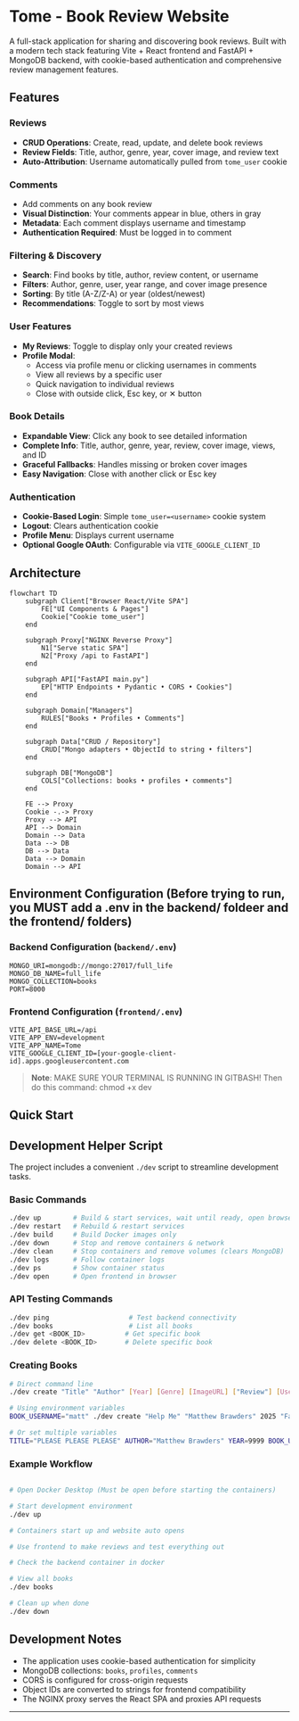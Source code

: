 # Tome - Book Review Website

A full-stack application for sharing and discovering book reviews. Built with a modern tech stack featuring Vite + React frontend and FastAPI + MongoDB backend, with cookie-based authentication and comprehensive review management features.

## Features

### Reviews
- **CRUD Operations**: Create, read, update, and delete book reviews
- **Review Fields**: Title, author, genre, year, cover image, and review text
- **Auto-Attribution**: Username automatically pulled from `tome_user` cookie

### Comments
- Add comments on any book review
- **Visual Distinction**: Your comments appear in blue, others in gray
- **Metadata**: Each comment displays username and timestamp
- **Authentication Required**: Must be logged in to comment

### Filtering & Discovery
- **Search**: Find books by title, author, review content, or username
- **Filters**: Author, genre, user, year range, and cover image presence
- **Sorting**: By title (A-Z/Z-A) or year (oldest/newest)
- **Recommendations**: Toggle to sort by most views

### User Features
- **My Reviews**: Toggle to display only your created reviews
- **Profile Modal**: 
  - Access via profile menu or clicking usernames in comments
  - View all reviews by a specific user
  - Quick navigation to individual reviews
  - Close with outside click, Esc key, or ✕ button

### Book Details
- **Expandable View**: Click any book to see detailed information
- **Complete Info**: Title, author, genre, year, review, cover image, views, and ID
- **Graceful Fallbacks**: Handles missing or broken cover images
- **Easy Navigation**: Close with another click or Esc key

### Authentication
- **Cookie-Based Login**: Simple `tome_user=<username>` cookie system
- **Logout**: Clears authentication cookie
- **Profile Menu**: Displays current username
- **Optional Google OAuth**: Configurable via `VITE_GOOGLE_CLIENT_ID`

## Architecture

```mermaid
flowchart TD
    subgraph Client["Browser React/Vite SPA"]
        FE["UI Components & Pages"]
        Cookie["Cookie tome_user"]
    end
    
    subgraph Proxy["NGINX Reverse Proxy"]
        N1["Serve static SPA"]
        N2["Proxy /api to FastAPI"]
    end
    
    subgraph API["FastAPI main.py"]
        EP["HTTP Endpoints • Pydantic • CORS • Cookies"]
    end
    
    subgraph Domain["Managers"]
        RULES["Books • Profiles • Comments"]
    end
    
    subgraph Data["CRUD / Repository"]
        CRUD["Mongo adapters • ObjectId to string • filters"]
    end
    
    subgraph DB["MongoDB"]
        COLS["Collections: books • profiles • comments"]
    end
    
    FE --> Proxy
    Cookie -.-> Proxy
    Proxy --> API
    API --> Domain
    Domain --> Data
    Data --> DB
    DB --> Data
    Data --> Domain
    Domain --> API
```

## Environment Configuration (Before trying to run, you MUST add a .env in the backend/ foldeer and the frontend/ folders)

### Backend Configuration (`backend/.env`)
```env
MONGO_URI=mongodb://mongo:27017/full_life
MONGO_DB_NAME=full_life
MONGO_COLLECTION=books
PORT=8000
```

### Frontend Configuration (`frontend/.env`)
```env
VITE_API_BASE_URL=/api
VITE_APP_ENV=development
VITE_APP_NAME=Tome
VITE_GOOGLE_CLIENT_ID=[your-google-client-id].apps.googleusercontent.com
```

> **Note**: MAKE SURE YOUR TERMINAL IS RUNNING IN GITBASH! Then do this command: chmod +x dev

## Quick Start

## Development Helper Script

The project includes a convenient `./dev` script to streamline development tasks.

### Basic Commands
```bash
./dev up        # Build & start services, wait until ready, open browser
./dev restart   # Rebuild & restart services
./dev build     # Build Docker images only
./dev down      # Stop and remove containers & network
./dev clean     # Stop containers and remove volumes (clears MongoDB)
./dev logs      # Follow container logs
./dev ps        # Show container status
./dev open      # Open frontend in browser
```

### API Testing Commands
```bash
./dev ping                    # Test backend connectivity
./dev books                   # List all books
./dev get <BOOK_ID>          # Get specific book
./dev delete <BOOK_ID>       # Delete specific book
```

### Creating Books
```bash
# Direct command line
./dev create "Title" "Author" [Year] [Genre] [ImageURL] ["Review"] [Username]

# Using environment variables
BOOK_USERNAME="matt" ./dev create "Help Me" "Matthew Brawders" 2025 "Fantasy" "https://example.com/image.jpg" "Loved it"

# Or set multiple variables
TITLE="PLEASE PLEASE PLEASE" AUTHOR="Matthew Brawders" YEAR=9999 BOOK_USERNAME="matt" ./dev create
```

### Example Workflow
```bash

# Open Docker Desktop (Must be open before starting the containers)

# Start development environment
./dev up

# Containers start up and website auto opens

# Use frontend to make reviews and test everything out

# Check the backend container in docker 

# View all books
./dev books

# Clean up when done
./dev down
```

## Development Notes

- The application uses cookie-based authentication for simplicity
- MongoDB collections: `books`, `profiles`, `comments`
- CORS is configured for cross-origin requests
- Object IDs are converted to strings for frontend compatibility
- The NGINX proxy serves the React SPA and proxies API requests

---
